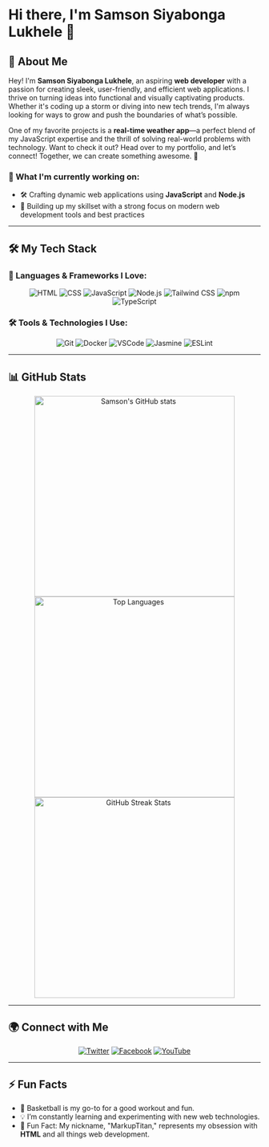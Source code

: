 # Hi there, I'm Samson Siyabonga Lukhele 👋

## 🚀 About Me

Hey! I'm **Samson Siyabonga Lukhele**, an aspiring **web developer** with a passion for creating sleek, user-friendly, and efficient web applications. I thrive on turning ideas into functional and visually captivating products. Whether it's coding up a storm or diving into new tech trends, I'm always looking for ways to grow and push the boundaries of what’s possible.

One of my favorite projects is a **real-time weather app**—a perfect blend of my JavaScript expertise and the thrill of solving real-world problems with technology. Want to check it out? Head over to my portfolio, and let’s connect! Together, we can create something awesome. 🌟

### 🔭 What I'm currently working on:

- 🛠 Crafting dynamic web applications using **JavaScript** and **Node.js**
- 🎯 Building up my skillset with a strong focus on modern web development tools and best practices

---

## 🛠 My Tech Stack

### 🔧 Languages & Frameworks I Love:

<p align="center">
    <img src="https://img.shields.io/badge/HTML5-%23E34F26.svg?style=for-the-badge&logo=html5&logoColor=white" alt="HTML">
    <img src="https://img.shields.io/badge/CSS3-%231572B6.svg?style=for-the-badge&logo=css3&logoColor=white" alt="CSS">
    <img src="https://img.shields.io/badge/JavaScript-%23F7DF1E.svg?style=for-the-badge&logo=javascript&logoColor=black" alt="JavaScript">
    <img src="https://img.shields.io/badge/Node.js-%23339933.svg?style=for-the-badge&logo=nodedotjs&logoColor=white" alt="Node.js">
    <img src="https://img.shields.io/badge/Tailwind_CSS-grey?style=for-the-badge&logo=tailwind-css&logoColor=38B2AC" alt="Tailwind CSS">
    <img src="https://img.shields.io/badge/npm-%23CB3837.svg?style=for-the-badge&logo=npm&logoColor=white" alt="npm">
    <img src="https://img.shields.io/badge/TypeScript-%232F74C0.svg?style=for-the-badge&logo=typescript&logoColor=white" alt="TypeScript">
</p>

### 🛠 Tools & Technologies I Use:

<p align="center">
    <img src="https://img.shields.io/badge/Git-%23F05032.svg?style=for-the-badge&logo=git&logoColor=white" alt="Git">
    <img src="https://img.shields.io/badge/Docker-%232496ED.svg?style=for-the-badge&logo=docker&logoColor=white" alt="Docker">
    <img src="https://img.shields.io/badge/VSCode-%23007ACC.svg?style=for-the-badge&logo=visual-studio-code&logoColor=white" alt="VSCode">
    <img src="https://img.shields.io/badge/Jasmine-%238A4182.svg?style=for-the-badge&logo=jasmine&logoColor=white" alt="Jasmine">
    <img src="https://img.shields.io/badge/ESLint-%234B32C3.svg?style=for-the-badge&logo=eslint&logoColor=white" alt="ESLint">
</p>

---

## 📊 GitHub Stats

<p align="center">
    <img src="https://github-readme-stats.vercel.app/api?username=markuptitan&show_icons=true&theme=dark&hide_border=true&card_width=500" alt="Samson's GitHub stats" width="400">
    <br>
    <img src="https://github-readme-stats.vercel.app/api/top-langs/?username=markuptitan&layout=compact&theme=dark&hide_border=true&card_width=500" alt="Top Languages" width="400">
    <br>
    <img src="https://github-readme-streak-stats.herokuapp.com/?user=markuptitan&theme=dark&hide_border=true&card_width=500" alt="GitHub Streak Stats" width="400">
</p>

---

## 🌍 Connect with Me

<p align="center">
    <a href="https://twitter.com/markuptitan"><img src="https://img.shields.io/badge/Twitter-%231DA1F2.svg?style=for-the-badge&logo=twitter&logoColor=white" alt="Twitter"></a>
    <a href="https://facebook.com/markuptitan"><img src="https://img.shields.io/badge/Facebook-%231877F2.svg?style=for-the-badge&logo=facebook&logoColor=white" alt="Facebook"></a>
    <a href="https://www.youtube.com/@markuptitan"><img src="https://img.shields.io/badge/YouTube-%23FF0000.svg?style=for-the-badge&logo=youtube&logoColor=white" alt="YouTube"></a>
</p>

---

## ⚡ Fun Facts

- 🏀 Basketball is my go-to for a good workout and fun.
- 💡 I’m constantly learning and experimenting with new web technologies.
- 🎯 Fun Fact: My nickname, "MarkupTitan," represents my obsession with **HTML** and all things web development.
